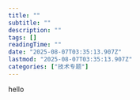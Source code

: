 ```yaml
---
title: ""
subtitle: ""
description: ""
tags: []
readingTime: ""
date: "2025-08-07T03:35:13.907Z"
lastmod: "2025-08-07T03:35:13.907Z"
categories: ["技术专题"]
---
```


hello